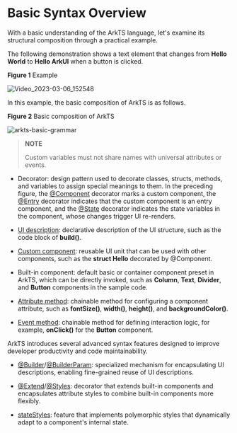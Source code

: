# Basic Syntax Overview

With a basic understanding of the ArkTS language, let's examine its structural composition through a practical example.

The following demonstration shows a text element that changes from **Hello World** to **Hello ArkUI** when a button is clicked.

  **Figure 1** Example 

![Video_2023-03-06_152548](figures/Video_2023-03-06_152548.gif)

In this example, the basic composition of ArkTS is as follows.

  **Figure 2** Basic composition of ArkTS 

![arkts-basic-grammar](figures/arkts-basic-grammar.png)

> **NOTE**
>
> Custom variables must not share names with universal attributes or events.

- Decorator: design pattern used to decorate classes, structs, methods, and variables to assign special meanings to them. In the preceding figure, the [@Component](arkts-create-custom-components.md#component) decorator marks a custom component, the [@Entry](arkts-create-custom-components.md#entry) decorator indicates that the custom component is an entry component, and the [@State](arkts-state.md) decorator indicates the state variables in the component, whose changes trigger UI re-renders.

- [UI description](arkts-declarative-ui-description.md): declarative description of the UI structure, such as the code block of **build()**.

- [Custom component](arkts-create-custom-components.md): reusable UI unit that can be used with other components, such as the **struct Hello** decorated by @Component.

- Built-in component: default basic or container component preset in ArkTS, which can be directly invoked, such as **Column**, **Text**, **Divider**, and **Button** components in the sample code.

- [Attribute method](../../reference/apis-arkui/arkui-ts/ts-component-general-attributes.md): chainable method for configuring a component attribute, such as **fontSize()**, **width()**, **height()**, and **backgroundColor()**.

- [Event method](../../reference/apis-arkui/arkui-ts/ts-component-general-events.md): chainable method for defining interaction logic, for example, **onClick()** for the **Button** component.

ArkTS introduces several advanced syntax features designed to improve developer productivity and code maintainability.

- [@Builder](arkts-builder.md)/[@BuilderParam](arkts-builderparam.md): specialized mechanism for encapsulating UI descriptions, enabling fine-grained reuse of UI descriptions.

- [@Extend](arkts-extend.md)/[@Styles](arkts-style.md): decorator that extends built-in components and encapsulates attribute styles to combine built-in components more flexibly.

- [stateStyles](arkts-statestyles.md): feature that implements polymorphic styles that dynamically adapt to a component's internal state.
